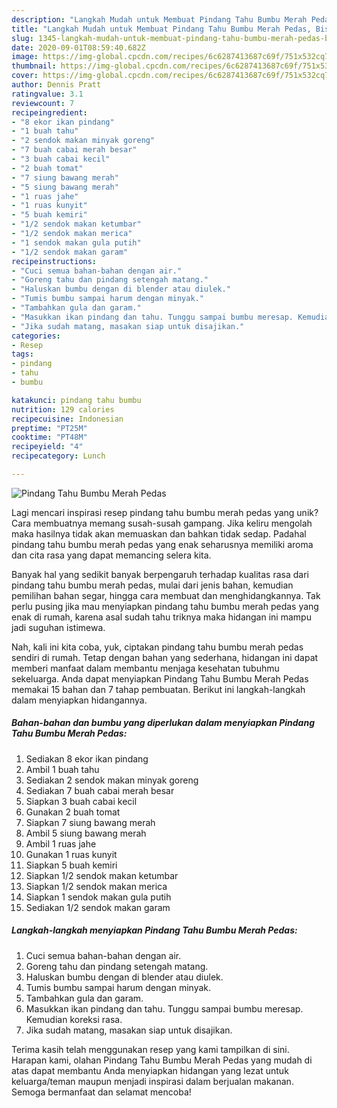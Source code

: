 ```yaml
---
description: "Langkah Mudah untuk Membuat Pindang Tahu Bumbu Merah Pedas, Bisa Manjain Lidah"
title: "Langkah Mudah untuk Membuat Pindang Tahu Bumbu Merah Pedas, Bisa Manjain Lidah"
slug: 1345-langkah-mudah-untuk-membuat-pindang-tahu-bumbu-merah-pedas-bisa-manjain-lidah
date: 2020-09-01T08:59:40.682Z
image: https://img-global.cpcdn.com/recipes/6c6287413687c69f/751x532cq70/pindang-tahu-bumbu-merah-pedas-foto-resep-utama.jpg
thumbnail: https://img-global.cpcdn.com/recipes/6c6287413687c69f/751x532cq70/pindang-tahu-bumbu-merah-pedas-foto-resep-utama.jpg
cover: https://img-global.cpcdn.com/recipes/6c6287413687c69f/751x532cq70/pindang-tahu-bumbu-merah-pedas-foto-resep-utama.jpg
author: Dennis Pratt
ratingvalue: 3.1
reviewcount: 7
recipeingredient:
- "8 ekor ikan pindang"
- "1 buah tahu"
- "2 sendok makan minyak goreng"
- "7 buah cabai merah besar"
- "3 buah cabai kecil"
- "2 buah tomat"
- "7 siung bawang merah"
- "5 siung bawang merah"
- "1 ruas jahe"
- "1 ruas kunyit"
- "5 buah kemiri"
- "1/2 sendok makan ketumbar"
- "1/2 sendok makan merica"
- "1 sendok makan gula putih"
- "1/2 sendok makan garam"
recipeinstructions:
- "Cuci semua bahan-bahan dengan air."
- "Goreng tahu dan pindang setengah matang."
- "Haluskan bumbu dengan di blender atau diulek."
- "Tumis bumbu sampai harum dengan minyak."
- "Tambahkan gula dan garam."
- "Masukkan ikan pindang dan tahu. Tunggu sampai bumbu meresap. Kemudian koreksi rasa."
- "Jika sudah matang, masakan siap untuk disajikan."
categories:
- Resep
tags:
- pindang
- tahu
- bumbu

katakunci: pindang tahu bumbu 
nutrition: 129 calories
recipecuisine: Indonesian
preptime: "PT25M"
cooktime: "PT48M"
recipeyield: "4"
recipecategory: Lunch

---
```



![Pindang Tahu Bumbu Merah Pedas](https://img-global.cpcdn.com/recipes/6c6287413687c69f/751x532cq70/pindang-tahu-bumbu-merah-pedas-foto-resep-utama.jpg)

Lagi mencari inspirasi resep pindang tahu bumbu merah pedas yang unik? Cara membuatnya memang susah-susah gampang. Jika keliru mengolah maka hasilnya tidak akan memuaskan dan bahkan tidak sedap. Padahal pindang tahu bumbu merah pedas yang enak seharusnya memiliki aroma dan cita rasa yang dapat memancing selera kita.

Banyak hal yang sedikit banyak berpengaruh terhadap kualitas rasa dari pindang tahu bumbu merah pedas, mulai dari jenis bahan, kemudian pemilihan bahan segar, hingga cara membuat dan menghidangkannya. Tak perlu pusing jika mau menyiapkan pindang tahu bumbu merah pedas yang enak di rumah, karena asal sudah tahu triknya maka hidangan ini mampu jadi suguhan istimewa.




Nah, kali ini kita coba, yuk, ciptakan pindang tahu bumbu merah pedas sendiri di rumah. Tetap dengan bahan yang sederhana, hidangan ini dapat memberi manfaat dalam membantu menjaga kesehatan tubuhmu sekeluarga. Anda dapat menyiapkan Pindang Tahu Bumbu Merah Pedas memakai 15 bahan dan 7 tahap pembuatan. Berikut ini langkah-langkah dalam menyiapkan hidangannya.

<!--inarticleads1-->

##### Bahan-bahan dan bumbu yang diperlukan dalam menyiapkan Pindang Tahu Bumbu Merah Pedas:

1. Sediakan 8 ekor ikan pindang
1. Ambil 1 buah tahu
1. Sediakan 2 sendok makan minyak goreng
1. Sediakan 7 buah cabai merah besar
1. Siapkan 3 buah cabai kecil
1. Gunakan 2 buah tomat
1. Siapkan 7 siung bawang merah
1. Ambil 5 siung bawang merah
1. Ambil 1 ruas jahe
1. Gunakan 1 ruas kunyit
1. Siapkan 5 buah kemiri
1. Siapkan 1/2 sendok makan ketumbar
1. Siapkan 1/2 sendok makan merica
1. Siapkan 1 sendok makan gula putih
1. Sediakan 1/2 sendok makan garam




<!--inarticleads2-->

##### Langkah-langkah menyiapkan Pindang Tahu Bumbu Merah Pedas:

1. Cuci semua bahan-bahan dengan air.
1. Goreng tahu dan pindang setengah matang.
1. Haluskan bumbu dengan di blender atau diulek.
1. Tumis bumbu sampai harum dengan minyak.
1. Tambahkan gula dan garam.
1. Masukkan ikan pindang dan tahu. Tunggu sampai bumbu meresap. Kemudian koreksi rasa.
1. Jika sudah matang, masakan siap untuk disajikan.




Terima kasih telah menggunakan resep yang kami tampilkan di sini. Harapan kami, olahan Pindang Tahu Bumbu Merah Pedas yang mudah di atas dapat membantu Anda menyiapkan hidangan yang lezat untuk keluarga/teman maupun menjadi inspirasi dalam berjualan makanan. Semoga bermanfaat dan selamat mencoba!
